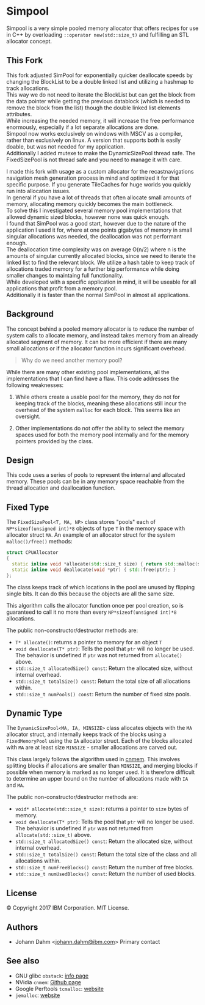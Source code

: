 # Simpool
Simpool is a very simple pooled memory allocator that offers recipes
for use in C++ by overloading `::operator new(std::size_t)` and
fulfilling an STL allocator concept.

## This Fork
This fork adjusted SimPool for exponentially quicker deallocate speeds by changing the BlockList to be a double linked list and utilizing a hashmap to track allocations. \
This way we do not need to iterate the BlockList but can get the block from the data pointer while getting the previous datablock (which is needed to remove the block from the list) though the double linked list elements attributes.\
While increasing the needed memory, it will increase the free performance enormously, especially if a lot separate allocations are done.\
Simpool now works exclusively on windows with MSCV as a compiler, rather than exclusively on linux. A version that supports both is easily doable, but was not needed for my application.\
Additionally I added mutexe to make the DynamicSizePool thread safe. The FixedSizePool is not thread safe and you need to manage it with care.

I made this fork with usage as a custom allocator for the recastnavigations navigation mesh generation process in mind and optimized it for that specific purpose.
If you generate TileCaches for huge worlds you quickly run into allocation issues. \
In general if you have a lot of threads that often allocate small amounts of memory, allocating memory quickly becomes the main bottleneck. \
To solve this I investigated several memory pool implementations that allowed dynamic sized blocks, however none was quick enough. \
I found that SimPool was a good start, however due to the nature of the application I used it for, where at one points gigabytes of memory in small singular allocations was needed, the deallocation was not performant enough. \
The deallocation time complexity was on average O(n/2) where n is the amounts of singular currently allocated blocks, since we need to iterate the linked list to find the relevant block. We utilize a hash table to keep track of allocations traded memory for a further big performance while doing smaller changes to maintaing full functionality. \
While developed with a specific application in mind, it will be useable for all applications that profit from a memory pool. \
Additionally it is faster than the normal SimPool in almost all applications.


## Background
The concept behind a pooled memory allocator is to reduce the number
of system calls to allocate memory, and instead takes memory from an
already allocated segment of memory. It can be more efficient if there
are many small allocations or if the allocator function incurs
significant overhead.

> Why do we need another memory pool?

While there are many other existing pool implementations, all the
implementations that I can find have a flaw. This code addresses the
following weaknesses:


1. While others create a usable pool for the memory, they do not for
   keeping track of the blocks, meaning these allocations still incur
   the overhead of the system `malloc` for each block. This seems
   like an oversight.

2. Other implementations do not offer the ability to select the memory
   spaces used for both the memory pool internally and for the memory
   pointers provided by the class.

## Design
This code uses a series of pools to represent the internal and
allocated memory. These pools can be in any memory space reachable
from the thread allocation and deallocation function.

## Fixed Type
The `FixedSizePool<T, MA, NP>` class stores "pools" each of
`NP*sizeof(unsigned int)*8` objects of type `T` in the memory space
with allocator struct `MA`. An example of an allocator struct for the
system `malloc()/free()` methods:

``` c++
struct CPUAllocator
{
  static inline void *allocate(std::size_t size) { return std::malloc(size); }
  static inline void deallocate(void *ptr) { std::free(ptr); }
};
```

The class keeps track of which locations in the pool are unused by
flipping single bits. It can do this because the objects are all the
same size.

This algorithm calls the allocator function once per pool creation, so
is guaranteed to call it no more than every `NP*sizeof(unsigned
int)*8` allocations.

The public non-constructor/destructor methods are:

- `T* allocate()`: returns a pointer to memory for an object `T`
- `void deallocate(T* ptr)`: Tells the pool that `ptr` will no longer
  be used. The behavior is undefined if `ptr` was not returned from
  `allocate()` above.
- `std::size_t allocatedSize() const`: Return the allocated size,
  without internal overhead.
- `std::size_t totalSize() const`: Return the total size of all
  allocations within.
- `std::size_t numPools() const`: Return the number of fixed size
  pools.

## Dynamic Type
The `DynamicSizePool<MA, IA, MINSIZE>` class allocates objects
with the `MA` allocator struct, and internally keeps track of the
blocks using a `FixedMemoryPool` using the `IA` allocator struct. Each
of the blocks allocated with `MA` are at least size `MINSIZE` - smaller
allocations are carved out.

This class largely follows the algorithm used in
[cnmem](https://github.com/NVIDIA/cnmem). This involves splitting
blocks if allocations are smaller than `MINSIZE`, and merging blocks
if possible when memory is marked as no longer used. It is therefore
difficult to determine an upper bound on the number of allocations
made with `IA` and `MA`.

The public non-constructor/destructor methods are:

- `void* allocate(std::size_t size)`: returns a pointer to `size` bytes of memory.
- `void deallocate(T* ptr)`: Tells the pool that `ptr` will no longer
  be used. The behavior is undefined if `ptr` was not returned from
  `allocate(std::size_t)` above.
- `std::size_t allocatedSize() const`: Return the allocated size,
  without internal overhead.
- `std::size_t totalSize() const`: Return the total size of the class
  and all allocations within.
- `std::size_t numFreeBlocks() const`: Return the number of free blocks.
- `std::size_t numUsedBlocks() const`: Return the number of used blocks.

## License
&copy; Copyright 2017 IBM Corporation. MIT License.

## Authors
  - Johann Dahm <<johann.dahm@ibm.com>> Primary contact


## See also
- GNU glibc `obstack`: [info page](https://www.gnu.org/software/libc/manual/html_node/Obstacks.html)
- NVidia `cnmem`: [Github page](https://github.com/NVIDIA/cnmem)
- Google Perftools `tcmalloc`: [website](http://goog-perftools.sourceforge.net/doc/tcmalloc.html)
- `jemalloc`: [website](http://jemalloc.net)
